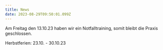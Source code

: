 ```yaml
---
title: News
date: 2023-08-29T09:50:01.099Z
---
```

Am Freitag den 13.10.23 haben wir ein Notfalltraining, somit bleibt die Praxis geschlossen.



Herbstferien: 23.10. - 30.10.23
